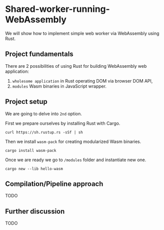 # Shared-worker-running-WebAssembly
We will show how to implement simple web worker via WebAssembly using Rust.

## Project fundamentals
There are 2 possibilities of using Rust for building WebAssembly web application:
1. `wholesome application` in Rust operating DOM via browser DOM API,
2. `modules` Wasm binaries in JavaScript wrapper.

## Project setup
We are going to delve into `2nd` option.  

First we prepare ourselves by installing Rust with Cargo.
```
curl https://sh.rustup.rs -sSf | sh
```
Then we install `wasm-pack` for creating modularized Wasm binaries.
```
cargo install wasm-pack
``` 
Once we are ready we go to `/modules` folder and instantiate new one.
```
cargo new --lib hello-wasm
```
## Compilation/Pipeline approach
TODO

## Further discussion
TODO